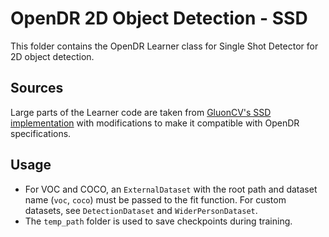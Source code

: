 OpenDR 2D Object Detection - SSD
======

This folder contains the OpenDR Learner class for Single Shot Detector for 2D object detection.

Sources
------
Large parts of the Learner code are taken from 
[GluonCV's SSD implementation](https://www.github.com/dmlc/gluon-cv/tree/master/scripts/detection/ssd) with modifications
to make it compatible with OpenDR specifications.

Usage
------
- For VOC and COCO, an ```ExternalDataset``` with the root path and dataset name (```voc```, ```coco```) must be passed to 
  the fit function. For custom datasets, see ```DetectionDataset``` and ```WiderPersonDataset```. 
- The ```temp_path``` folder is used to save checkpoints during training.